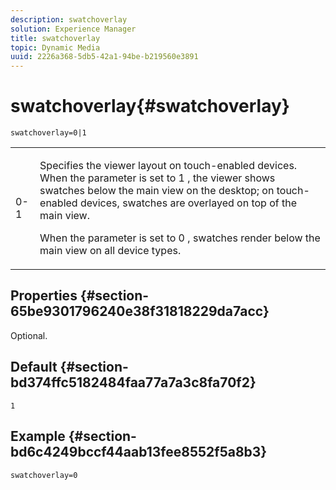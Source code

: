 ```yaml
---
description: swatchoverlay
solution: Experience Manager
title: swatchoverlay
topic: Dynamic Media
uuid: 2226a368-5db5-42a1-94be-b219560e3891
---
```


# swatchoverlay{#swatchoverlay}

 `swatchoverlay=0|1`

<table id="table_9B98C97485DD4DEB8A6ECBCE8DF6B886"> 
 <tbody> 
  <tr> 
   <td colname="col1"> <p> <span class="codeph"> 0-1 </span> </p> </td> 
   <td colname="col2"> <p>Specifies the viewer layout on touch-enabled devices. When the parameter is set to <span class="codeph"> 1 </span>, the viewer shows swatches below the main view on the desktop; on touch-enabled devices, swatches are overlayed on top of the main view. </p> <p>When the parameter is set to <span class="codeph"> 0 </span>, swatches render below the main view on all device types. </p> </td> 
  </tr> 
 </tbody> 
</table>

## Properties {#section-65be9301796240e38f31818229da7acc}

Optional.

## Default {#section-bd374ffc5182484faa77a7a3c8fa70f2}

`1`

## Example {#section-bd6c4249bccf44aab13fee8552f5a8b3}

`swatchoverlay=0` 
